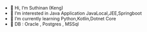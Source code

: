 - 👋 Hi, I’m Suthinan (Keng)
- 👀 I’m interested in Java Application JavaLocal,JEE,Springboot
- 🌱 I’m currently learning Python,Kotlin,Dotnet Core
- 💞️ DB : Oracle , Postgres , MSSql

